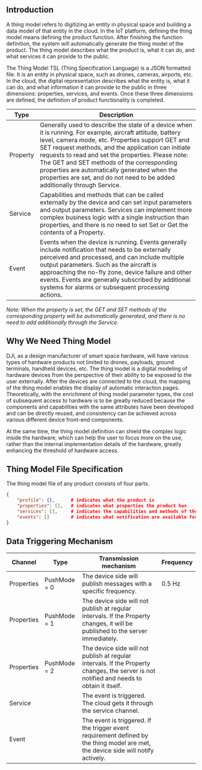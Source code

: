## Introduction

A thing model refers to digitizing an entity in physical space and building a data model of that entity in the cloud. In the IoT platform, defining the thing model means defining the product function. After finishing the function definition, the system will automatically generate the thing model of the product. The thing model describes what the product is, what it can do, and what services it can provide to the public.

The Thing Model TSL (Thing Specification Language) is a JSON formatted file. It is an entity in physical space, such as drones, cameras, airports, etc. In the cloud, the digital representation describes what the entity is, what it can do, and what information it can provide to the public in three dimensions: properties, services, and events. Once these three dimensions are defined, the definition of product functionality is completed.

| Type     | Description                                                  |
| -------- | ------------------------------------------------------------ |
| Property | Generally used to describe the state of a device when it is running. For example, aircraft attitude, battery level, camera mode, etc. Properties support GET and SET request methods, and the application can initiate requests to read and set the properties. Please note: The GET and SET methods of the corresponding properties are automatically generated when the properties are set, and do not need to be added additionally through Service. |
| Service  | Capabilities and methods that can be called externally by the device and can set input parameters and output parameters. Services can implement more complex business logic with a single instruction than properties, and there is no need to set Set or Get the contents of a Property. |
| Event    | Events when the device is running. Events generally include notification that needs to be externally perceived and processed, and can include multiple output parameters. Such as the aircraft is approaching the no-fly zone, device failure and other events. Events are generally subscribed by additional systems for alarms or subsequent processing actions. |

*Note: When the property is set, the GET and SET methods of the corresponding property will be automatically generated, and there is no need to add additionally through the Service.*

## Why We Need Thing Model

DJI, as a design manufacturer of smart space hardware, will have various types of hardware products not limited to drones, payloads, ground terminals, handheld devices, etc. The thing model is a digital modeling of hardware devices from the perspective of their ability to be exposed to the user externally. After the devices are connected to the cloud, the mapping of the thing model enables the display of automatic interaction pages. Theoretically, with the enrichment of thing model parameter types, the cost of subsequent access to hardware is to be greatly reduced because the components and capabilities with the same attributes have been developed and can be directly reused, and consistency can be achieved across various different device front-end components.

At the same time, the thing model definition can shield the complex logic inside the hardware, which can help the user to focus more on the use, rather than the internal implementation details of the hardware, greatly enhancing the threshold of hardware access.


## Thing Model File Specification

The thing model file of any product consists of four parts.

```json
{
	"profile": {},		# indicates what the product is
	"properties": [],	# indicates what properties the product has
	"services": [],		# indicates the capabilities and methods of the product that can be called externally
	"events": []		# indicates what notification are available for this product that need to be perceived and processe
}
```


## Data Triggering Mechanism

| Channel    | Type         | Transmission mechanism                                       | Frequency |
| ---------- | ------------ | ------------------------------------------------------------ | --------- |
| Properties | PushMode = 0 | The device side will publish messages with a specific frequency. | 0.5 Hz    |
| Properties | PushMode = 1 | The device side will not publish at regular intervals. If the Property changes, it will be published to the server immediately. |           |
| Properties | PushMode = 2 | The device side will not publish at regular intervals. If the Property changes, the server is not notified and needs to obtain it itself. |           |
| Service    |              | The event is triggered. The cloud gets it through the service channel. |           |
| Event      |              | The event is triggered. If the trigger event requirement defined by the thing model are met, the device side will notify actively. |           |
